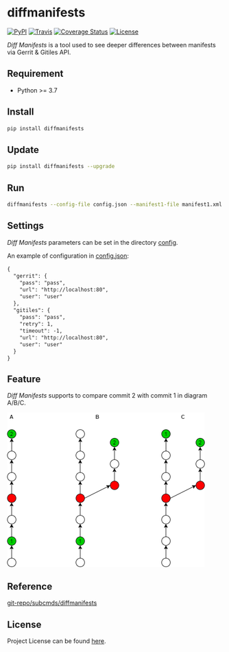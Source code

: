 # diffmanifests

[![PyPI](https://img.shields.io/pypi/v/diffmanifests.svg?color=brightgreen)](https://pypi.org/project/diffmanifests/)
[![Travis](https://travis-ci.com/craftslab/diffmanifests.svg?branch=master)](https://travis-ci.com/craftslab/diffmanifests)
[![Coverage Status](https://coveralls.io/repos/github/craftslab/diffmanifests/badge.svg?branch=master)](https://coveralls.io/github/craftslab/diffmanifests?branch=master)
[![License](https://img.shields.io/github/license/craftslab/diffmanifests.svg?color=brightgreen)](https://github.com/craftslab/diffmanifests/blob/master/LICENSE)



*Diff Manifests* is a tool used to see deeper differences between manifests via Gerrit & Gitiles API.


## Requirement

- Python >= 3.7



## Install

```bash
pip install diffmanifests
```



## Update

```bash
pip install diffmanifests --upgrade
```



## Run

```bash
diffmanifests --config-file config.json --manifest1-file manifest1.xml --manifest2-file manifest2.xml --output-file output.json
```



## Settings

*Diff Manifests* parameters can be set in the directory [config](https://github.com/craftslab/diffmanifests/blob/master/diffmanifests/config).

An example of configuration in [config.json](https://github.com/craftslab/diffmanifests/blob/master/diffmanifests/config/config.json):

```
{
  "gerrit": {
    "pass": "pass",
    "url": "http://localhost:80",
    "user": "user"
  },
  "gitiles": {
    "pass": "pass",
    "retry": 1,
    "timeout": -1,
    "url": "http://localhost:80",
    "user": "user"
  }
}
```



## Feature

*Diff Manifests* supports to compare commit 2 with commit 1 in diagram A/B/C.

![branch](branch.png)



## Reference

[git-repo/subcmds/diffmanifests](https://gerrit.googlesource.com/git-repo/+/master/subcmds/diffmanifests.py)



## License

Project License can be found [here](https://github.com/craftslab/diffmanifests/blob/master/LICENSE).
